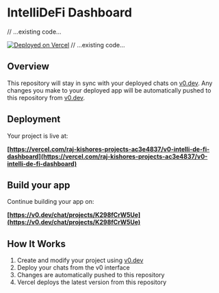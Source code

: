# IntelliDeFi Dashboard

// ...existing code...

[![Deployed on Vercel](https://img.shields.io/badge/Deployed%20on-Vercel-black?style=for-the-badge&logo=vercel)](https://vercel.com/raj-kishores-projects-ac3e4837/v0-intelli-de-fi-dashboard)
// ...existing code...

## Overview

This repository will stay in sync with your deployed chats on [v0.dev](https://v0.dev).
Any changes you make to your deployed app will be automatically pushed to this repository from [v0.dev](https://v0.dev).

## Deployment

Your project is live at:

**[https://vercel.com/raj-kishores-projects-ac3e4837/v0-intelli-de-fi-dashboard](https://vercel.com/raj-kishores-projects-ac3e4837/v0-intelli-de-fi-dashboard)**

## Build your app

Continue building your app on:

**[https://v0.dev/chat/projects/K298fCrW5Ue](https://v0.dev/chat/projects/K298fCrW5Ue)**

## How It Works

1. Create and modify your project using [v0.dev](https://v0.dev)
2. Deploy your chats from the v0 interface
3. Changes are automatically pushed to this repository
4. Vercel deploys the latest version from this repository
